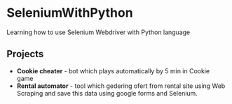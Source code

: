 # SeleniumWithPython
Learning how to use Selenium Webdriver with Python language

## Projects 
* **Cookie cheater** - bot which plays automatically by 5 min in Cookie game
* **Rental automator** - tool which gedering ofert from rental site using Web Scraping and save this data using google forms and Selenium.
